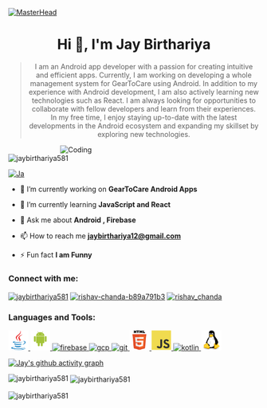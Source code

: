 
  

[![MasterHead](https://miro.medium.com/max/1200/1*e3jNfHQGTe7f7ptGpa74yA.png)](https://jaybirthariya581.io)

  

<h1  align="center">Hi 👋, I'm Jay Birthariya</h1>

  

> <p align="center">I am an Android app developer with a passion for creating intuitive and efficient apps. Currently, I am working on developing a whole management system for GearToCare using Android. In addition to my experience with Android development, I am also actively learning new technologies such as React. I am always looking for opportunities to collaborate with fellow developers and learn from their experiences. In my free time, I enjoy staying up-to-date with the latest developments in the Android ecosystem and expanding my skillset by exploring new technologies.</p>

  

<img  align="right"  alt="Coding"  width="400"  src="https://drive.google.com/uc?id=1vDCPtm-ou2z4gYrORb-4noITyg2G1pji">

  

<p  align="left">  <img  src="https://komarev.com/ghpvc/?username=jaybirthariya581&label=Profile%20views&color=0e75b6&style=flat"  alt="jaybirthariya581"  />  </p>

  

<p  align="left">  <a  href="https://twitter.com/jaybirthariya"  target="blank"><img  src="https://img.shields.io/twitter/follow/jaybirthariya?logo=twitter&style=for-the-badge"  alt="Ja"  /></a>  </p>

  

- 🔭 I’m currently working on **GearToCare Android Apps**

  

- 🌱 I’m currently learning **JavaScript and React**

  

- 💬 Ask me about **Android , Firebase**

  

- 📫 How to reach me **jaybirthariya12@gmail.com**

  

- ⚡ Fun fact **I am Funny**

  

<h3  align="left">Connect with me:</h3>

  

<p  align="left">

  

<a  href="https://twitter.com/https://twitter.com/jaybirthariya"  target="blank"><img  align="center"  src="https://raw.githubusercontent.com/rahuldkjain/github-profile-readme-generator/master/src/images/icons/Social/twitter.svg"  alt="jaybirthariya581"  height="30"  width="40"  /></a>  <a  href="https://www.linkedin.com/in/jay-birthariya/"  target="blank"><img  align="center"  src="https://raw.githubusercontent.com/rahuldkjain/github-profile-readme-generator/master/src/images/icons/Social/linked-in-alt.svg"  alt="rishav-chanda-b89a791b3"  height="30"  width="40"  /></a>  <a  href="https://instagram.com/https://www.instagram.com/js.birthariya/"  target="blank"><img  align="center"  src="https://raw.githubusercontent.com/rahuldkjain/github-profile-readme-generator/master/src/images/icons/Social/instagram.svg"  alt="rishav_chanda"  height="30"  width="40"  /></a>

  

<h3  align="left">Languages and Tools:</h3>

  

</a>  <a  href="https://www.java.com"  target="_blank"  rel="noreferrer">  <img  src="https://raw.githubusercontent.com/devicons/devicon/master/icons/java/java-original.svg"  alt="java"  width="40"  height="40"/>  </a><a  href="https://developer.android.com"  target="_blank"  rel="noreferrer">  <img  src="https://raw.githubusercontent.com/devicons/devicon/master/icons/android/android-original-wordmark.svg"  alt="android"  width="40"  height="40"/>  </a>  <a  href="https://firebase.google.com/"  target="_blank"  rel="noreferrer">  <img  src="https://www.vectorlogo.zone/logos/firebase/firebase-icon.svg"  alt="firebase"  width="40"  height="40"/>  </a>  <a  href="https://cloud.google.com"  target="_blank"  rel="noreferrer">  <img  src="https://www.vectorlogo.zone/logos/google_cloud/google_cloud-icon.svg"  alt="gcp"  width="40"  height="40"/>  </a>  <a  href="https://git-scm.com/"  target="_blank"  rel="noreferrer">  <img  src="https://www.vectorlogo.zone/logos/git-scm/git-scm-icon.svg"  alt="git"  width="40"  height="40"/>  </a>  <a  href="https://www.w3.org/html/"  target="_blank"  rel="noreferrer">  <img  src="https://raw.githubusercontent.com/devicons/devicon/master/icons/html5/html5-original-wordmark.svg"  alt="html5"  width="40"  height="40"/>  <a  href="https://developer.mozilla.org/en-US/docs/Web/JavaScript"  target="_blank"  rel="noreferrer">  <img  src="https://raw.githubusercontent.com/devicons/devicon/master/icons/javascript/javascript-original.svg"  alt="javascript"  width="40"  height="40"/>  </a>  <a  href="https://kotlinlang.org"  target="_blank"  rel="noreferrer">  <img  src="https://www.vectorlogo.zone/logos/kotlinlang/kotlinlang-icon.svg"  alt="kotlin"  width="40"  height="40"/>  </a>  <a  href="https://www.linux.org/"  target="_blank"  rel="noreferrer">  <img  src="https://raw.githubusercontent.com/devicons/devicon/master/icons/linux/linux-original.svg"  alt="linux"  width="40"  height="40"/>  </a>  </p>

  

[![Jay's github activity graph](https://github-readme-activity-graph.cyclic.app/graph?username=jaybirthariya581&theme=rogue)](https://github.com/ashutosh00710/github-readme-activity-graph)
  

<p><img  align="left"  src="https://github-readme-stats.vercel.app/api/top-langs?username=jaybirthariya581&show_icons=true&locale=en&layout=compact&theme=tokyonight"  alt="jaybirthariya581"  /></p>

  

<p>&nbsp;<img  align="center"  src="https://github-readme-stats.vercel.app/api?username=jaybirthariya581&show_icons=true&locale=en&theme=tokyonight"  alt="jaybirthariya581"  /></p>

  

<p><img  align="center"  src="https://github-readme-streak-stats.herokuapp.com/?user=jaybirthariya581&&theme=tokyonight"  alt="jaybirthariya581"  /></p>
